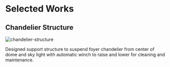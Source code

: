 # Selected Works

## Chandelier Structure

![chandelier-structure](../_media/selected-works/chandelier.jpg)

Designed support structure to suspend foyer chandelier from center of dome and
sky light with automatic winch to raise and lower for cleaning and maintenance.
